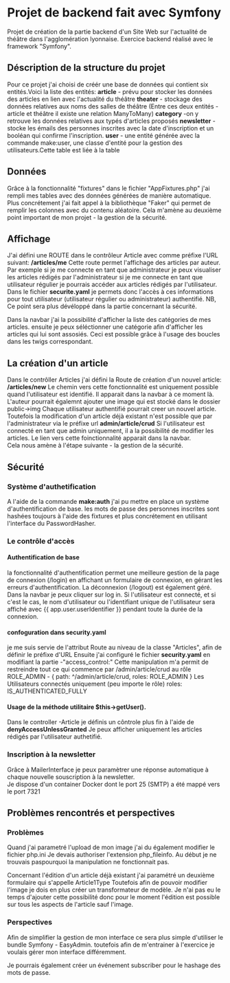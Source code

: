 # Projet de backend fait avec Symfony
Projet de création de la partie backend d'un Site Web sur l'actualité de théâtre dans l'agglomération lyonnaise. Exercice backend réalisé avec le framework "Symfony".

## Déscription de la structure du projet
Pour ce projet j'ai choisi de créér une base de données qui contient six entités.Voici la liste des entités: 
**article** - prévu pour stocker les données des articles en lien avec l'actualité du théâtre 
**theater** - stockage des données relatives aux noms des salles de théâtre 
(Entre ces deux entités -article et théâtre il existe une relation ManyToMany) 
**category** -on y retrouve les données relatives aux typés d'articles proposés 
**newsletter** - stocke les émails des personnes inscrites avec la date d'inscription et un booléan qui confirme l'inscription. 
**user** - une entité générée avec la commande make:user,  une classe d'entité pour la gestion des utilisateurs.Cette table est liée à la table 

## Données
Grâce à la fonctionnalité "fixtures" dans le fichier "AppFixtures.php" j'ai rempli mes tables avec des données générées de manière automatique. Plus concrétement j'ai fait appel à la bibliothèque "Faker" qui permet de remplir les colonnes avec du contenu aléatoire. 
Cela m'amène au deuxième point important de mon projet - la gestion de la sécurité. 

## Affichage
J'ai défini une ROUTE dans le contrôleur Article avec comme préfixe l'URL suivant:  **/articles/me** 
Cette route permet l'affichage des articles par auteur. Par exemple si je me connecte en tant que administrateur je peux visualiser les articles rédigés par l'administrateur si je me connecte en tant que utilisateur régulier je pourrais accéder aux articles rédigés par l'utilisateur. Dans le fichier **securite.yaml** je permets donc l'accès à ces informations pour tout utilisateur (utilisateur régulier ou administrateur) authentifié. NB, Ce point sera plus dévéloppé dans la partie concernant la sécurité. 

Dans la navbar j'ai la possibilité d'afficher la liste des catégories de mes articles. ensuite je peux séléctionner une catégorie afin d'afficher les articles qui lui sont assosiés. Ceci est possible grâce à l'usage des boucles dans les twigs correspondant. 

## La création d'un article 
Dans le contrôller Articles j'ai défini la Route de création d'un nouvel article: 
**/articles/new** Le chemin vers cette fonctionnalité est uniquement possible quand l'utilisateur est identifié. Il apparait dans la navbar à ce moment là. 
L'auteur pourrait égalemnt ajouter une image qui est stocké dans le dossier public->img
Chaque utilisateur authentifié pourrait creer un nouvel article. Toutefois la modification d'un article déjà existant n'est possible que par l'administrateur via le préfixe url **admin/article/crud** Si l'utilisateur est connecté en tant que admin uniquement, il a la possibilité de modifier les articles. Le lien vers cette foinctionnalité apparait dans la navbar.  
Cela nous amène à l'étape suivante - la gestion de la sécurité. 
## Sécurité 
### Système d'authetification
A l'aide de la commande **make:auth**  j'ai pu mettre en place un système d'authentification de base. 
les mots de passe des personnes inscrites sont hashées toujours à l'aide des fixtures et plus concrétement en utilisant l'interface du PasswordHasher. 

### Le contrôle d'accès
#### Authentification de base 
 la fonctionnalité d'authentification permet une meilleure gestion de la page de connexion (/login) en affichant un formulaire de connexion, en gérant les erreurs d'authentification. La déconnexion (/logout) est également géré. 
 Dans la navbar je peux cliquer sur log in. Si l'utilisateur est connecté, et si c'est le cas, le nom d'utilisateur ou l'identifiant unique de l'utilisateur sera affiché avec {{ app.user.userIdentifier }} pendant toute la durée de la connexion. 
#### confoguration dans security.yaml 
 je me suis servie de l'attribut Route au niveau de la classe "Articles", afin de définir le préfixe d'URL
 Ensuite j'ai configuré le fichier **security.yaml** en modifiant la partie -"access_control:" 
 Cette manipulation m'a permit de restreindre tout ce qui commence par /admin/article/crud au rôle ROLE_ADMIN - { path: ^/admin/article/crud, roles: ROLE_ADMIN }
 Les Utilisateurs connectés uniquement (peu importe le rôle)
 roles: IS_AUTHENTICATED_FULLY
 #### Usage de la méthode utilitaire $this->getUser().
 Dans le controller -Article je définis un côntrole plus fin  à l'aide de **denyAccessUnlessGranted** Je peux afficher uniquement les articles rédigés par l'utilisateur authetifié.  

 ### Inscription à la newsletter
Grâce à MailerInterface je peux paramètrer une réponse automatique à chaque nouvelle souscription à la newsletter.  
 Je dispose d'un container Docker dont le port 25 (SMTP) a été mappé vers le port 7321

## Problèmes rencontrés et perspectives
### Problèmes
Quand j'ai parametré l'upload de mon image j'ai du également modifier le fichier php.ini Je devais authoriser l'extension php_fileinfo. Au début je ne trouvais paspourquoi la manipulation ne fonctionnait pas. 

Concernant l'édition d'un article déjà existant j'ai paramétré un deuxième formulaire qui s'appelle Article1Type 
Toutefois afin de pouvoir modifier l'image je dois en plus créer un transformateur de modèle. Je n'ai pas eu le temps d'ajouter cette possibilité donc pour le moment l'édition est possible sur tous les aspects de l'article sauf l'image. 

### Perspectives
Afin de simplifier la gestion de mon interface ce sera plus simple d'utiliser le bundle Symfony - EasyAdmin. toutefois afin de m'entrainer à l'exercice je voulais gérer mon interface différemment. 

Je pourrais également créer un événement subscriber pour le hashage des mots de passe. 
